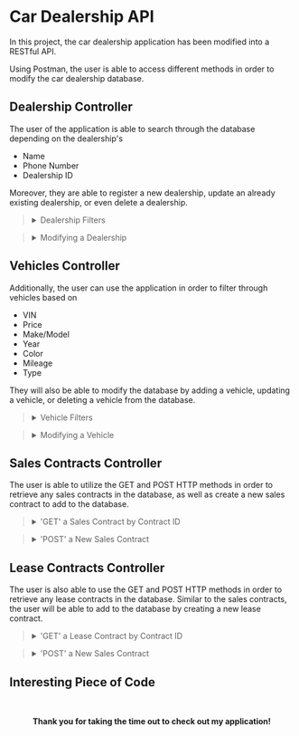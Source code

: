 # Car Dealership API

In this project, the car dealership application has been modified into a RESTful API.

Using Postman, the user is able to access different methods in order to modify the car dealership database.

## Dealership Controller

The user of the application is able to search through the database depending on the dealership's

- Name
- Phone Number
- Dealership ID

Moreover, they are able to register a new dealership, update an already existing dealership, or even delete a dealership.

><details>
><summary> Dealership Filters </summary>
>
> IMAGE HERE
>
></details>

><details>
><summary> Modifying a Dealership </summary>
>
> IMAGE HERE
>
></details>

## Vehicles Controller

Additionally, the user can use the application in order to filter through vehicles based on

- VIN
- Price
- Make/Model
- Year
- Color
- Mileage
- Type

They will also be able to modify the database by adding a vehicle, updating a vehicle, or deleting a vehicle from the 
database.

><details>
><summary> Vehicle Filters </summary>
>
> IMAGE HERE
>
></details>

><details>
><summary> Modifying a Vehicle </summary>
>
> IMAGE HERE
>
></details>

## Sales Contracts Controller
The user is able to utilize the GET and POST HTTP methods in order to retrieve any sales contracts in the database, 
as well as create a new sales contract to add to the database.

><details>
><summary> 'GET' a Sales Contract by Contract ID </summary>
>
> IMAGE HERE
>
></details>

><details>
><summary> 'POST' a New Sales Contract </summary>
>
> IMAGE HERE
>
></details>


## Lease Contracts Controller

The user is also able to use the GET and POST HTTP methods in order to retrieve any lease contracts in the database. 
Similar to the sales contracts, the user will be able to add to the database by creating a new lease contract.

><details>
><summary> 'GET' a Lease Contract by Contract ID </summary>
>
> IMAGE HERE
>
></details>

><details>
><summary> 'POST' a New Sales Contract </summary>
>
> IMAGE HERE
>
></details>

## Interesting Piece of Code

```
```

<br>
<div align="center">
<b>Thank you for taking the time out to check out my application!</b>


</div>